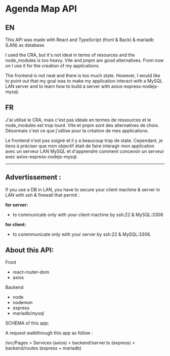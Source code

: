 # Agenda Map API

## EN

This API was made with React and TypeScript (front & Back) & mariadb (LAN) as database.

I used the CRA, but it's not ideal in terms of resources and the node_modules is too heavy. 
Vite and pnpm are good alternatives. From now on I use it for the creation of my applications.

The frontend is not neat and there is too much state. However, I would like to point out that my 
goal was to make my application interact with a MySQL LAN server and to learn how to build a server with axios-express-nodejs-mysql.

## FR

J'ai utilisé le CRA, mais c'est pas idéale en termes de ressources et le node_modules est trop lourd. 
Vite et pnpm sont des alternatives de choix. Désormais c'est ce que j'utilise pour la création de mes applications.

Le frontend n'est pas soigné et il y a beaucoup trop de state. Cependant, je tiens à préciser que mon objectif
était de faire interagir mon application avec un serveur LAN MySQL et d'apprendre comment concevoir un serveur
avec axios-express-nodejs-mysql.

---

## Advertissement :

If you use a DB in LAN, you have to secure your client machine & server in LAN with ssh & firewall
that permit :

**for server:**
- to communicate only with your client machine by ssh:22 & MySQL:3306 

**for client:**
- to commmunicate only with your server by ssh:22 & MySQL:3306.

## About this API:

Front

- react-router-dom
- axios

Backend

- node
- nodemon
- express
- mariadb/mysql

SCHEMA of this app:

A request walkthrough this app as follow :

/src/Pages > Services (axios) > backend/server.ts (express) > backend/routes (express + mariadb)

